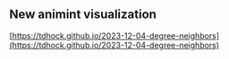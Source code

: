 ## New animint visualization
[https://tdhock.github.io/2023-12-04-degree-neighbors](https://tdhock.github.io/2023-12-04-degree-neighbors)

